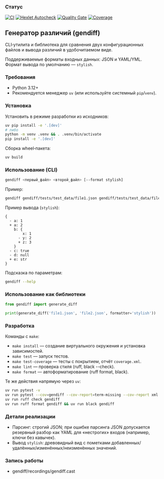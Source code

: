### Статус
[![CI](https://github.com/vlrkors/python-project-50/actions/workflows/ci.yml/badge.svg)](https://github.com/vlrkors/python-project-50/actions)
[![Hexlet Autocheck](https://github.com/vlrkors/python-project-50/actions/workflows/hexlet-check.yml/badge.svg)](https://github.com/vlrkors/python-project-50/actions/workflows/hexlet-check.yml)
[![Quality Gate](https://sonarcloud.io/api/project_badges/quality_gate?project=vlrkors_python-project-50)](https://sonarcloud.io/summary/new_code?id=vlrkors_python-project-50)
[![Coverage](https://sonarcloud.io/api/project_badges/measure?project=vlrkors_python-project-50&metric=coverage)](https://sonarcloud.io/summary/new_code?id=vlrkors_python-project-50)

## Генератор различий (gendiff)

CLI‑утилита и библиотека для сравнения двух конфигурационных файлов и вывода различий в удобочитаемом виде.

Поддерживаемые форматы входных данных: JSON и YAML/YML. Формат вывода по умолчанию — `stylish`.

### Требования
- Python 3.12+
- Рекомендуется менеджер `uv` (или используйте системный `pip`/`venv`).

### Установка

Установить в режиме разработки из исходников:
```bash
uv pip install -e '.[dev]'
# либо
python -m venv .venv && . .venv/bin/activate
pip install -e '.[dev]'
```

Сборка wheel‑пакета:
```bash
uv build
```

### Использование (CLI)

```bash
gendiff <первый_файл> <второй_файл> [--format stylish]
```

Пример:
```bash
gendiff gendiff/tests/test_data/file1.json gendiff/tests/test_data/file2.json
```

Пример вывода (`stylish`):
```
{
  - a: 1
  + a: 2
    b: {
        x: 1
      - y: 2
      + z: 3
    }
  - c: true
  - d: null
  + e: str
}
```

Подсказка по параметрам:
```bash
gendiff --help
```

### Использование как библиотеки

```python
from gendiff import generate_diff

print(generate_diff('file1.json', 'file2.json', formatter='stylish'))
```

### Разработка

Команды с `make`:
- `make install` — создание виртуального окружения и установка зависимостей.
- `make test` — запуск тестов.
- `make test-coverage` — тесты с покрытием, отчёт `coverage.xml`.
- `make lint` — проверка стиля (ruff, black --check).
- `make format` — автоформатирование (ruff format, black).

Те же действия напрямую через `uv`:
```bash
uv run pytest -v
uv run pytest --cov=gendiff --cov-report=term-missing --cov-report xml
uv run ruff check gendiff
uv run ruff format gendiff && uv run black gendiff
```

### Детали реализации
- Парсинг: строгий JSON; при ошибке парсинга JSON допускается резервный разбор как YAML для «нестрогих» входов (например, ключи без кавычек).
- Вывод `stylish`: древовидный вид с пометками добавленных/удалённых/изменённых/неизменённых значений.

### Запись работы
- gendiff/recordings/gendiff.cast